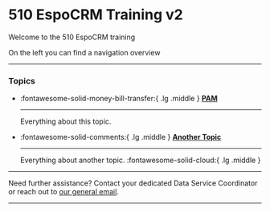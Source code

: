 # 510 EspoCRM Training v2


<!-- markdownlint-disable-next-line no-trailing-punctuation -->

Welcome to the 510 EspoCRM training

On the left you can find a navigation overview 

---
### Topics

<!-- markdownlint-disable -->
<div class="grid cards" markdown>

-   :fontawesome-solid-money-bill-transfer:{ .lg .middle } [__PAM__](./PAM/index.md)

    ---

    Everything about this topic.


-   :fontawesome-solid-comments:{ .lg .middle } [__Another Topic__](./topic2/index.md)

    ---

    Everything about another topic. :fontawesome-solid-cloud:{ .lg .middle }


</div>

<!-- markdownlint-enable -->


---

Need further assistance? Contact your dedicated Data Service Coordinator
or reach out to [our general email](mailto:support@510.global).

---
